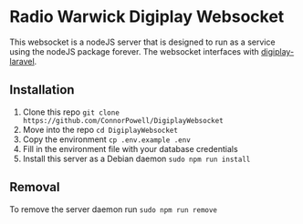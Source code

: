 # Radio Warwick Digiplay Websocket

This websocket is a nodeJS server that is designed to run as a service using the nodeJS package forever. The websocket interfaces with [digiplay-laravel](https://github.com/radiowarwick/digiplay-laravel/).

## Installation

1. Clone this repo `git clone https://github.com/ConnorPowell/DigiplayWebsocket`
2. Move into the repo `cd DigiplayWebsocket`
3. Copy the environment `cp .env.example .env`
4. Fill in the environment file with your database credentials
5. Install this server as a Debian daemon `sudo npm run install`

## Removal

To remove the server daemon run `sudo npm run remove` 